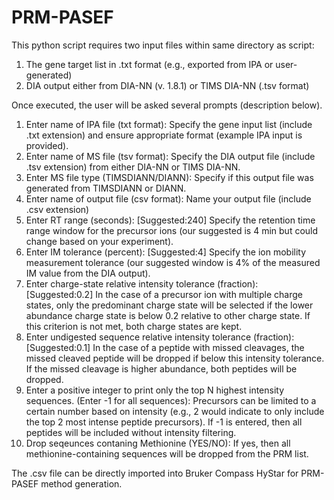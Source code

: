 # PRM-PASEF

This python script requires two input files within same directory as script: 
1) The gene target list in .txt format (e.g., exported from IPA or user-generated)
2) DIA output either from DIA-NN (v. 1.8.1) or TIMS DIA-NN (.tsv format)

Once executed, the user will be asked several prompts (description below).
1) Enter name of IPA file (txt format):
Specify the gene input list (include .txt extension) and ensure appropriate format (example IPA input is provided).
2) Enter name of MS file (tsv format):
Specify the DIA output file (include .tsv extension) from either DIA-NN or TIMS DIA-NN.
3) Enter MS file type (TIMSDIANN/DIANN):
Specify if this output file was generated from TIMSDIANN or DIANN.
4) Enter name of output file (csv format):
Name your output file (include .csv extension)
5) Enter RT range (seconds): [Suggested:240]
Specify the retention time range window for the precursor ions (our suggested is 4 min but could change based on your experiment).
6) Enter IM tolerance (percent): [Suggested:4]
Specify the ion mobility measurement tolerance (our suggested window is 4% of the measured IM value from the DIA output).
7) Enter charge-state relative intensity tolerance (fraction): [Suggested:0.2]
In the case of a precursor ion with multiple charge states, only the predominant charge state will be selected if the lower 
abundance charge state is below 0.2 relative to other charge state. If this criterion is not met, both charge states are kept.
8) Enter undigested sequence relative intensity tolerance (fraction): [Suggested:0.1]
In the case of a peptide with missed cleavages, the missed cleaved peptide will be dropped if below this intensity tolerance. If
the missed cleavage is higher abundance, both peptides will be dropped.
9) Enter a positive integer to print only the top N highest intensity sequences. (Enter -1 for all sequences):
Precursors can be limited to a certain number based on intensity (e.g., 2 would indicate to only include the top 2 most intense 
peptide precursors). If -1 is entered, then all peptides will be included without intensity filtering.
10) Drop seqeunces contaning Methionine (YES/NO):
If yes, then all methionine-containing sequences will be dropped from the PRM list.

The .csv file can be directly imported into Bruker Compass HyStar for PRM-PASEF method generation.
